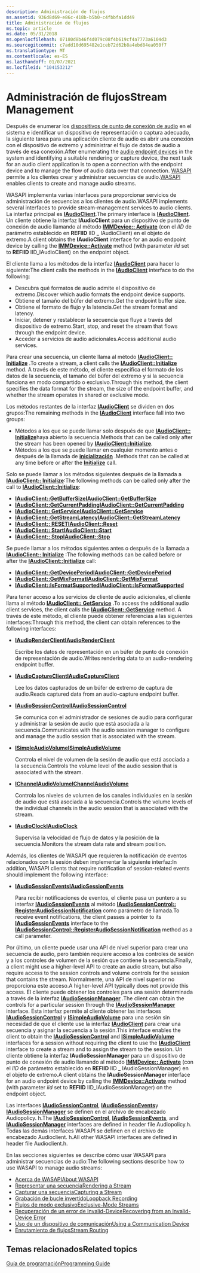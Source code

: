 ```yaml
---
description: Administración de flujos
ms.assetid: 936d8d69-e86c-418b-b5b0-c4fbbfa1dd49
title: Administración de flujos
ms.topic: article
ms.date: 05/31/2018
ms.openlocfilehash: 07180d8b46f4d079c08f4b619cf4a7773a6104d3
ms.sourcegitcommit: c7add10d695482e1ceb72d62b8a4ebd84ea050f7
ms.translationtype: MT
ms.contentlocale: es-ES
ms.lasthandoff: 01/07/2021
ms.locfileid: "104153212"
---
```

# <a name="stream-management"></a><span data-ttu-id="d5535-103">Administración de flujos</span><span class="sxs-lookup"><span data-stu-id="d5535-103">Stream Management</span></span>

<span data-ttu-id="d5535-104">Después de enumerar los [dispositivos de punto de conexión de audio](audio-endpoint-devices.md) en el sistema e identificar un dispositivo de representación o captura adecuado, la siguiente tarea para una aplicación cliente de audio es abrir una conexión con el dispositivo de extremo y administrar el flujo de datos de audio a través de esa conexión.</span><span class="sxs-lookup"><span data-stu-id="d5535-104">After enumerating the [audio endpoint devices](audio-endpoint-devices.md) in the system and identifying a suitable rendering or capture device, the next task for an audio client application is to open a connection with the endpoint device and to manage the flow of audio data over that connection.</span></span> <span data-ttu-id="d5535-105">[WASAPI](wasapi.md) permite a los clientes crear y administrar secuencias de audio.</span><span class="sxs-lookup"><span data-stu-id="d5535-105">[WASAPI](wasapi.md) enables clients to create and manage audio streams.</span></span>

<span data-ttu-id="d5535-106">WASAPI implementa varias interfaces para proporcionar servicios de administración de secuencias a los clientes de audio.</span><span class="sxs-lookup"><span data-stu-id="d5535-106">WASAPI implements several interfaces to provide stream-management services to audio clients.</span></span> <span data-ttu-id="d5535-107">La interfaz principal es [**IAudioClient**](/windows/desktop/api/Audioclient/nn-audioclient-iaudioclient).</span><span class="sxs-lookup"><span data-stu-id="d5535-107">The primary interface is [**IAudioClient**](/windows/desktop/api/Audioclient/nn-audioclient-iaudioclient).</span></span> <span data-ttu-id="d5535-108">Un cliente obtiene la interfaz **IAudioClient** para un dispositivo de punto de conexión de audio llamando al método [**IMMDevice:: Activate**](/windows/desktop/api/Mmdeviceapi/nf-mmdeviceapi-immdevice-activate) (con el *IID* de parámetro establecido en **REFIID** IID \_ IAudioClient) en el objeto de extremo.</span><span class="sxs-lookup"><span data-stu-id="d5535-108">A client obtains the **IAudioClient** interface for an audio endpoint device by calling the [**IMMDevice::Activate**](/windows/desktop/api/Mmdeviceapi/nf-mmdeviceapi-immdevice-activate) method (with parameter *iid* set to **REFIID** IID\_IAudioClient) on the endpoint object.</span></span>

<span data-ttu-id="d5535-109">El cliente llama a los métodos de la interfaz [**IAudioClient**](/windows/desktop/api/Audioclient/nn-audioclient-iaudioclient) para hacer lo siguiente:</span><span class="sxs-lookup"><span data-stu-id="d5535-109">The client calls the methods in the [**IAudioClient**](/windows/desktop/api/Audioclient/nn-audioclient-iaudioclient) interface to do the following:</span></span>

-   <span data-ttu-id="d5535-110">Descubra qué formatos de audio admite el dispositivo de extremo.</span><span class="sxs-lookup"><span data-stu-id="d5535-110">Discover which audio formats the endpoint device supports.</span></span>
-   <span data-ttu-id="d5535-111">Obtiene el tamaño del búfer del extremo.</span><span class="sxs-lookup"><span data-stu-id="d5535-111">Get the endpoint buffer size.</span></span>
-   <span data-ttu-id="d5535-112">Obtiene el formato de flujo y la latencia.</span><span class="sxs-lookup"><span data-stu-id="d5535-112">Get the stream format and latency.</span></span>
-   <span data-ttu-id="d5535-113">Iniciar, detener y restablecer la secuencia que fluye a través del dispositivo de extremo.</span><span class="sxs-lookup"><span data-stu-id="d5535-113">Start, stop, and reset the stream that flows through the endpoint device.</span></span>
-   <span data-ttu-id="d5535-114">Acceder a servicios de audio adicionales.</span><span class="sxs-lookup"><span data-stu-id="d5535-114">Access additional audio services.</span></span>

<span data-ttu-id="d5535-115">Para crear una secuencia, un cliente llama al método [**IAudioClient:: Initialize**](/windows/desktop/api/Audioclient/nf-audioclient-iaudioclient-initialize) .</span><span class="sxs-lookup"><span data-stu-id="d5535-115">To create a stream, a client calls the [**IAudioClient::Initialize**](/windows/desktop/api/Audioclient/nf-audioclient-iaudioclient-initialize) method.</span></span> <span data-ttu-id="d5535-116">A través de este método, el cliente especifica el formato de los datos de la secuencia, el tamaño del búfer del extremo y si la secuencia funciona en modo compartido o exclusivo.</span><span class="sxs-lookup"><span data-stu-id="d5535-116">Through this method, the client specifies the data format for the stream, the size of the endpoint buffer, and whether the stream operates in shared or exclusive mode.</span></span>

<span data-ttu-id="d5535-117">Los métodos restantes de la interfaz [**IAudioClient**](/windows/desktop/api/Audioclient/nn-audioclient-iaudioclient) se dividen en dos grupos:</span><span class="sxs-lookup"><span data-stu-id="d5535-117">The remaining methods in the [**IAudioClient**](/windows/desktop/api/Audioclient/nn-audioclient-iaudioclient) interface fall into two groups:</span></span>

-   <span data-ttu-id="d5535-118">Métodos a los que se puede llamar solo después de que [**IAudioClient:: Initialize**](/windows/desktop/api/Audioclient/nf-audioclient-iaudioclient-initialize)haya abierto la secuencia.</span><span class="sxs-lookup"><span data-stu-id="d5535-118">Methods that can be called only after the stream has been opened by [**IAudioClient::Initialize**](/windows/desktop/api/Audioclient/nf-audioclient-iaudioclient-initialize).</span></span>
-   <span data-ttu-id="d5535-119">Métodos a los que se puede llamar en cualquier momento antes o después de la llamada de [**inicialización**](/windows/desktop/api/Audioclient/nf-audioclient-iaudioclient-initialize) .</span><span class="sxs-lookup"><span data-stu-id="d5535-119">Methods that can be called at any time before or after the [**Initialize**](/windows/desktop/api/Audioclient/nf-audioclient-iaudioclient-initialize) call.</span></span>

<span data-ttu-id="d5535-120">Solo se puede llamar a los métodos siguientes después de la llamada a [**IAudioClient:: Initialize**](/windows/desktop/api/Audioclient/nf-audioclient-iaudioclient-initialize):</span><span class="sxs-lookup"><span data-stu-id="d5535-120">The following methods can be called only after the call to [**IAudioClient::Initialize**](/windows/desktop/api/Audioclient/nf-audioclient-iaudioclient-initialize):</span></span>

-   [<span data-ttu-id="d5535-121">**IAudioClient::GetBufferSize**</span><span class="sxs-lookup"><span data-stu-id="d5535-121">**IAudioClient::GetBufferSize**</span></span>](/windows/desktop/api/Audioclient/nf-audioclient-iaudioclient-getbuffersize)
-   [<span data-ttu-id="d5535-122">**IAudioClient::GetCurrentPadding**</span><span class="sxs-lookup"><span data-stu-id="d5535-122">**IAudioClient::GetCurrentPadding**</span></span>](/windows/desktop/api/Audioclient/nf-audioclient-iaudioclient-getcurrentpadding)
-   [<span data-ttu-id="d5535-123">**IAudioClient:: GetService**</span><span class="sxs-lookup"><span data-stu-id="d5535-123">**IAudioClient::GetService**</span></span>](/windows/desktop/api/Audioclient/nf-audioclient-iaudioclient-getservice)
-   [<span data-ttu-id="d5535-124">**IAudioClient::GetStreamLatency**</span><span class="sxs-lookup"><span data-stu-id="d5535-124">**IAudioClient::GetStreamLatency**</span></span>](/windows/desktop/api/Audioclient/nf-audioclient-iaudioclient-getstreamlatency)
-   [<span data-ttu-id="d5535-125">**IAudioClient:: RESET**</span><span class="sxs-lookup"><span data-stu-id="d5535-125">**IAudioClient::Reset**</span></span>](/windows/desktop/api/Audioclient/nf-audioclient-iaudioclient-reset)
-   [<span data-ttu-id="d5535-126">**IAudioClient:: Start**</span><span class="sxs-lookup"><span data-stu-id="d5535-126">**IAudioClient::Start**</span></span>](/windows/desktop/api/Audioclient/nf-audioclient-iaudioclient-start)
-   [<span data-ttu-id="d5535-127">**IAudioClient:: Stop**</span><span class="sxs-lookup"><span data-stu-id="d5535-127">**IAudioClient::Stop**</span></span>](/windows/desktop/api/Audioclient/nf-audioclient-iaudioclient-stop)

<span data-ttu-id="d5535-128">Se puede llamar a los métodos siguientes antes o después de la llamada a [**IAudioClient:: Initialize**](/windows/desktop/api/Audioclient/nf-audioclient-iaudioclient-initialize) :</span><span class="sxs-lookup"><span data-stu-id="d5535-128">The following methods can be called before or after the [**IAudioClient::Initialize**](/windows/desktop/api/Audioclient/nf-audioclient-iaudioclient-initialize) call:</span></span>

-   [<span data-ttu-id="d5535-129">**IAudioClient::GetDevicePeriod**</span><span class="sxs-lookup"><span data-stu-id="d5535-129">**IAudioClient::GetDevicePeriod**</span></span>](/windows/desktop/api/Audioclient/nf-audioclient-iaudioclient-getdeviceperiod)
-   [<span data-ttu-id="d5535-130">**IAudioClient::GetMixFormat**</span><span class="sxs-lookup"><span data-stu-id="d5535-130">**IAudioClient::GetMixFormat**</span></span>](/windows/desktop/api/Audioclient/nf-audioclient-iaudioclient-getmixformat)
-   [<span data-ttu-id="d5535-131">**IAudioClient::IsFormatSupported**</span><span class="sxs-lookup"><span data-stu-id="d5535-131">**IAudioClient::IsFormatSupported**</span></span>](/windows/desktop/api/Audioclient/nf-audioclient-iaudioclient-isformatsupported)

<span data-ttu-id="d5535-132">Para tener acceso a los servicios de cliente de audio adicionales, el cliente llama al método [**IAudioClient:: GetService**](/windows/desktop/api/Audioclient/nf-audioclient-iaudioclient-getservice) .</span><span class="sxs-lookup"><span data-stu-id="d5535-132">To access the additional audio client services, the client calls the [**IAudioClient::GetService**](/windows/desktop/api/Audioclient/nf-audioclient-iaudioclient-getservice) method.</span></span> <span data-ttu-id="d5535-133">A través de este método, el cliente puede obtener referencias a las siguientes interfaces:</span><span class="sxs-lookup"><span data-stu-id="d5535-133">Through this method, the client can obtain references to the following interfaces:</span></span>

-   [<span data-ttu-id="d5535-134">**IAudioRenderClient**</span><span class="sxs-lookup"><span data-stu-id="d5535-134">**IAudioRenderClient**</span></span>](/windows/desktop/api/Audioclient/nn-audioclient-iaudiorenderclient)

    <span data-ttu-id="d5535-135">Escribe los datos de representación en un búfer de punto de conexión de representación de audio.</span><span class="sxs-lookup"><span data-stu-id="d5535-135">Writes rendering data to an audio-rendering endpoint buffer.</span></span>

-   [<span data-ttu-id="d5535-136">**IAudioCaptureClient**</span><span class="sxs-lookup"><span data-stu-id="d5535-136">**IAudioCaptureClient**</span></span>](/windows/desktop/api/Audioclient/nn-audioclient-iaudiocaptureclient)

    <span data-ttu-id="d5535-137">Lee los datos capturados de un búfer de extremo de captura de audio.</span><span class="sxs-lookup"><span data-stu-id="d5535-137">Reads captured data from an audio-capture endpoint buffer.</span></span>

-   [<span data-ttu-id="d5535-138">**IAudioSessionControl**</span><span class="sxs-lookup"><span data-stu-id="d5535-138">**IAudioSessionControl**</span></span>](/windows/desktop/api/Audiopolicy/nn-audiopolicy-iaudiosessioncontrol)

    <span data-ttu-id="d5535-139">Se comunica con el administrador de sesiones de audio para configurar y administrar la sesión de audio que está asociada a la secuencia.</span><span class="sxs-lookup"><span data-stu-id="d5535-139">Communicates with the audio session manager to configure and manage the audio session that is associated with the stream.</span></span>

-   [<span data-ttu-id="d5535-140">**ISimpleAudioVolume**</span><span class="sxs-lookup"><span data-stu-id="d5535-140">**ISimpleAudioVolume**</span></span>](/windows/desktop/api/Audioclient/nn-audioclient-isimpleaudiovolume)

    <span data-ttu-id="d5535-141">Controla el nivel de volumen de la sesión de audio que está asociada a la secuencia.</span><span class="sxs-lookup"><span data-stu-id="d5535-141">Controls the volume level of the audio session that is associated with the stream.</span></span>

-   [<span data-ttu-id="d5535-142">**IChannelAudioVolume**</span><span class="sxs-lookup"><span data-stu-id="d5535-142">**IChannelAudioVolume**</span></span>](/windows/desktop/api/Audioclient/nn-audioclient-ichannelaudiovolume)

    <span data-ttu-id="d5535-143">Controla los niveles de volumen de los canales individuales en la sesión de audio que está asociada a la secuencia.</span><span class="sxs-lookup"><span data-stu-id="d5535-143">Controls the volume levels of the individual channels in the audio session that is associated with the stream.</span></span>

-   [<span data-ttu-id="d5535-144">**IAudioClock**</span><span class="sxs-lookup"><span data-stu-id="d5535-144">**IAudioClock**</span></span>](/windows/desktop/api/Audioclient/nn-audioclient-iaudioclock)

    <span data-ttu-id="d5535-145">Supervisa la velocidad de flujo de datos y la posición de la secuencia.</span><span class="sxs-lookup"><span data-stu-id="d5535-145">Monitors the stream data rate and stream position.</span></span>

<span data-ttu-id="d5535-146">Además, los clientes de WASAPI que requieren la notificación de eventos relacionados con la sesión deben implementar la siguiente interfaz:</span><span class="sxs-lookup"><span data-stu-id="d5535-146">In addition, WASAPI clients that require notification of session-related events should implement the following interface:</span></span>

-   [<span data-ttu-id="d5535-147">**IAudioSessionEvents**</span><span class="sxs-lookup"><span data-stu-id="d5535-147">**IAudioSessionEvents**</span></span>](/windows/desktop/api/Audiopolicy/nn-audiopolicy-iaudiosessionevents)

    <span data-ttu-id="d5535-148">Para recibir notificaciones de eventos, el cliente pasa un puntero a su interfaz [**IAudioSessionEvents**](/windows/desktop/api/Audiopolicy/nn-audiopolicy-iaudiosessionevents) al método [**IAudioSessionControl:: RegisterAudioSessionNotification**](/windows/desktop/api/Audiopolicy/nf-audiopolicy-iaudiosessioncontrol-registeraudiosessionnotification) como parámetro de llamada.</span><span class="sxs-lookup"><span data-stu-id="d5535-148">To receive event notifications, the client passes a pointer to its [**IAudioSessionEvents**](/windows/desktop/api/Audiopolicy/nn-audiopolicy-iaudiosessionevents) interface to the [**IAudioSessionControl::RegisterAudioSessionNotification**](/windows/desktop/api/Audiopolicy/nf-audiopolicy-iaudiosessioncontrol-registeraudiosessionnotification) method as a call parameter.</span></span>

<span data-ttu-id="d5535-149">Por último, un cliente puede usar una API de nivel superior para crear una secuencia de audio, pero también requiere acceso a los controles de sesión y a los controles de volumen de la sesión que contiene la secuencia.</span><span class="sxs-lookup"><span data-stu-id="d5535-149">Finally, a client might use a higher-level API to create an audio stream, but also require access to the session controls and volume controls for the session that contains the stream.</span></span> <span data-ttu-id="d5535-150">Normalmente, una API de nivel superior no proporciona este acceso.</span><span class="sxs-lookup"><span data-stu-id="d5535-150">A higher-level API typically does not provide this access.</span></span> <span data-ttu-id="d5535-151">El cliente puede obtener los controles para una sesión determinada a través de la interfaz [**IAudioSessionManager**](/windows/desktop/api/Audiopolicy/nn-audiopolicy-iaudiosessionmanager) .</span><span class="sxs-lookup"><span data-stu-id="d5535-151">The client can obtain the controls for a particular session through the [**IAudioSessionManager**](/windows/desktop/api/Audiopolicy/nn-audiopolicy-iaudiosessionmanager) interface.</span></span> <span data-ttu-id="d5535-152">Esta interfaz permite al cliente obtener las interfaces [**IAudioSessionControl**](/windows/desktop/api/Audiopolicy/nn-audiopolicy-iaudiosessioncontrol) y [**ISimpleAudioVolume**](/windows/desktop/api/Audioclient/nn-audioclient-isimpleaudiovolume) para una sesión sin necesidad de que el cliente use la interfaz [**IAudioClient**](/windows/desktop/api/Audioclient/nn-audioclient-iaudioclient) para crear una secuencia y asignar la secuencia a la sesión.</span><span class="sxs-lookup"><span data-stu-id="d5535-152">This interface enables the client to obtain the [**IAudioSessionControl**](/windows/desktop/api/Audiopolicy/nn-audiopolicy-iaudiosessioncontrol) and [**ISimpleAudioVolume**](/windows/desktop/api/Audioclient/nn-audioclient-isimpleaudiovolume) interfaces for a session without requiring the client to use the [**IAudioClient**](/windows/desktop/api/Audioclient/nn-audioclient-iaudioclient) interface to create a stream and to assign the stream to the session.</span></span> <span data-ttu-id="d5535-153">Un cliente obtiene la interfaz **IAudioSessionManager** para un dispositivo de punto de conexión de audio llamando al método [**IMMDevice:: Activate**](/windows/desktop/api/Mmdeviceapi/nf-mmdeviceapi-immdevice-activate) (con el *IID* de parámetro establecido en **REFIID** IID \_ IAudioSessionManager) en el objeto de extremo.</span><span class="sxs-lookup"><span data-stu-id="d5535-153">A client obtains the **IAudioSessionManager** interface for an audio endpoint device by calling the [**IMMDevice::Activate**](/windows/desktop/api/Mmdeviceapi/nf-mmdeviceapi-immdevice-activate) method (with parameter *iid* set to **REFIID** IID\_IAudioSessionManager) on the endpoint object.</span></span>

<span data-ttu-id="d5535-154">Las interfaces [**IAudioSessionControl**](/windows/desktop/api/Audiopolicy/nn-audiopolicy-iaudiosessioncontrol), [**IAudioSessionEvents**](/windows/desktop/api/Audiopolicy/nn-audiopolicy-iaudiosessionevents)y [**IAudioSessionManager**](/windows/desktop/api/Audiopolicy/nn-audiopolicy-iaudiosessionmanager) se definen en el archivo de encabezado Audiopolicy. h.</span><span class="sxs-lookup"><span data-stu-id="d5535-154">The [**IAudioSessionControl**](/windows/desktop/api/Audiopolicy/nn-audiopolicy-iaudiosessioncontrol), [**IAudioSessionEvents**](/windows/desktop/api/Audiopolicy/nn-audiopolicy-iaudiosessionevents), and [**IAudioSessionManager**](/windows/desktop/api/Audiopolicy/nn-audiopolicy-iaudiosessionmanager) interfaces are defined in header file Audiopolicy.h.</span></span> <span data-ttu-id="d5535-155">Todas las demás interfaces WASAPI se definen en el archivo de encabezado Audioclient. h.</span><span class="sxs-lookup"><span data-stu-id="d5535-155">All other WASAPI interfaces are defined in header file Audioclient.h.</span></span>

<span data-ttu-id="d5535-156">En las secciones siguientes se describe cómo usar WASAPI para administrar secuencias de audio:</span><span class="sxs-lookup"><span data-stu-id="d5535-156">The following sections describe how to use WASAPI to manage audio streams:</span></span>

-   [<span data-ttu-id="d5535-157">Acerca de WASAPI</span><span class="sxs-lookup"><span data-stu-id="d5535-157">About WASAPI</span></span>](wasapi.md)
-   [<span data-ttu-id="d5535-158">Representar una secuencia</span><span class="sxs-lookup"><span data-stu-id="d5535-158">Rendering a Stream</span></span>](rendering-a-stream.md)
-   [<span data-ttu-id="d5535-159">Capturar una secuencia</span><span class="sxs-lookup"><span data-stu-id="d5535-159">Capturing a Stream</span></span>](capturing-a-stream.md)
-   [<span data-ttu-id="d5535-160">Grabación de bucle invertido</span><span class="sxs-lookup"><span data-stu-id="d5535-160">Loopback Recording</span></span>](loopback-recording.md)
-   [<span data-ttu-id="d5535-161">Flujos de modo exclusivo</span><span class="sxs-lookup"><span data-stu-id="d5535-161">Exclusive-Mode Streams</span></span>](exclusive-mode-streams.md)
-   [<span data-ttu-id="d5535-162">Recuperación de un error de Invalid-Device</span><span class="sxs-lookup"><span data-stu-id="d5535-162">Recovering from an Invalid-Device Error</span></span>](recovering-from-an-invalid-device-error.md)
-   [<span data-ttu-id="d5535-163">Uso de un dispositivo de comunicación</span><span class="sxs-lookup"><span data-stu-id="d5535-163">Using a Communication Device</span></span>](using-the-communication-device.md)
-   [<span data-ttu-id="d5535-164">Enrutamiento de flujos</span><span class="sxs-lookup"><span data-stu-id="d5535-164">Stream Routing</span></span>](stream-routing.md)

## <a name="related-topics"></a><span data-ttu-id="d5535-165">Temas relacionados</span><span class="sxs-lookup"><span data-stu-id="d5535-165">Related topics</span></span>

<dl> <dt>

[<span data-ttu-id="d5535-166">Guía de programación</span><span class="sxs-lookup"><span data-stu-id="d5535-166">Programming Guide</span></span>](programming-guide.md)
</dt> </dl>

 

 



